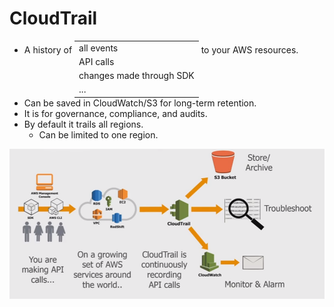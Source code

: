 # CloudTrail

- A history of <table style="display:inline"><tr><td>all events</td></tr><tr><td>API calls</td></tr><tr><td>changes made through SDK</td></tr><tr><td>...</td></tr></table> to your AWS resources.
- Can be saved in CloudWatch/S3 for long-term retention.
- It is for governance, compliance, and audits.
- By default it trails all regions.
  - Can be limited to one region.

![High level infographic](./high-level-infographic.png)
